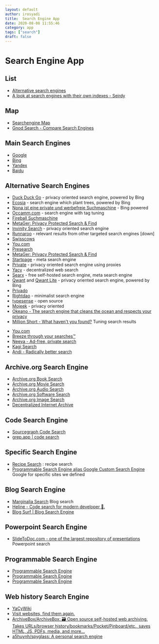 ```yaml
---
layout: default
author: irosyadi
title:  Search Engine App
date: 2020-08-08 11:55:46
category: app
tags: ["search"]
draft: false
---
```


# Search Engine App

## List
- [Alternative search engines](https://fabform.io/a/alternative-search-engines)
- [A look at search engines with their own indexes - Seirdy](https://seirdy.one/posts/2021/03/10/search-engines-with-own-indexes/)

## Map
- [Searchengine Map](https://www.searchenginemap.com/)
- [Gnod Search - Compare Search Engines](https://www.gnod.com/search/)

## Main Search Engines
- [Google](https://www.google.com/)
- [Bing](https://www.bing.com/)
- [Yandex](https://yandex.com/)
- [Baidu](https://www.baidu.com/)

## Alternative Search Engines
- [Duck Duck Go](https://duckduckgo.com/) - privacy oriented search engine, powered by Bing
- [Ecosia](https://www.ecosia.org/?c=en) - search engine which plant trees, powered by Bing
- [Nona ist eine private und werbefreie Suchmaschine](https://www.nona.de/) - Bing powered
- [Occamm.com](https://www.occamm.com/) - search engine with tag tuning
- [Fireball Suchmaschine](https://fireball.de/de)
- [MetaGer: Privacy Protected Search & Find](https://metager.org/)
- [Invinity Search](https://infinitysearch.co/) - privacy oriented search engine
- [Runnaroo](https://www.runnaroo.com/) - relevant results from other targeted search engines [down]
- [Swisscows](https://swisscows.com/?culture=en)
- [You.com](https://you.com/)
- [Presearch](https://presearch.org/)
- [MetaGer: Privacy Protected Search & Find](https://metager.org/)
- [Startpage](https://startpage.com/) - meta search engine
- [Private](https://private.sh/) - privacy oriented search engine using proxies
- [Yacy](https://yacy.net/) - decentralized web search
- [Searx](https://searx.space/) - free self-hosted search engine, meta search engine
- [Qwant](https://www.qwant.com) and [Qwant Lite](https://lite.qwant.com/) - privacy oriented search engine, powered by Bing
- [Privado](https://www.privado.com/)
- [Rightdao](https://rightdao.com/search) - minimalist search engine
- [typesense](https://typesense.org/) - open source
- [Mojeek](https://www.mojeek.com/) - privacy oriented
- [Okeano - The search engine that cleans the ocean and respects your privacy](https://okeano.com/)
- [Million Short - What haven't you found?](https://millionshort.com/) Tuning search results
* [You.com](https://you.com/)
* [Breeze through your searches™](https://breezethat.com/#gsc.tab=0)
* [Neeva - Ad-free, private search](https://neeva.com/)
* [Kagi Search](https://kagi.com/)
* [Andi - Radically better search](https://andisearch.com/)

## Archive.org Search Engine
- [Archive.org Book Search](https://archive.org/details/texts)
- [Archive.org Movie Search](https://archive.org/details/movies)
- [Archive.org Audio Search](https://archive.org/details/audio)
- [Archive.org Software Search](https://archive.org/details/software)
- [Archive.org Image Search](https://archive.org/details/image)
- [Decentralized Internet Archive](https://dweb.archive.org/details/home)

## Code Search Engine
- [Sourcegraph Code Search](https://sourcegraph.com/search)
- [grep.app | code search](https://grep.app/)

## Specific Search Engine
- [Recipe Search](https://recipe-search.typesense.org/) : recipe search
- [Programmable Search Engine alias Google Custom Search Engine](https://programmablesearchengine.google.com/) Google for specific sites we defined

## Blog Search Engine
* [Marginalia Search](https://search.marginalia.nu/) Blog search
* [Heline - Code search for modern developer 🚀.](https://heline.dev/)
* [Blog Surf | Blog Search Engine](https://blogsurf.io/)

## Powerpoint Search Engine
- [SlideToDoc.com - one of the largest repository of presentations](https://slidetodoc.com/) Powerpoint search

## Programmable Search Engine
* [Programmable Search Engine](https://cse.google.com/cse?cx=011891153054809598175:t6yq5j3glzk)
* [Programmable Search Engine](https://cse.google.com/cse?cx=011891153054809598175:z6sb5swu8zm)
* [Programmable Search Engine](https://cse.google.com/cse?cx=011891153054809598175:owj6ymgttag)

## Web history Search Engine
* [YaCyWiki](https://wiki.yacy.net/index.php/Hauptseite)
* [Visit websites, find them again.](https://www.browserparrot.com/)
* [ArchiveBox/ArchiveBox: 🗃 Open source self-hosted web archiving. Takes URLs/browser history/bookmarks/Pocket/Pinboard/etc., saves HTML, JS, PDFs, media, and more...](https://github.com/ArchiveBox/ArchiveBox)
* [a5huynh/spyglass: A personal search engine](https://github.com/a5huynh/spyglass#installation)